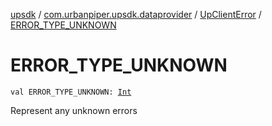 [upsdk](../../index.md) / [com.urbanpiper.upsdk.dataprovider](../index.md) / [UpClientError](index.md) / [ERROR_TYPE_UNKNOWN](./-e-r-r-o-r_-t-y-p-e_-u-n-k-n-o-w-n.md)

# ERROR_TYPE_UNKNOWN

`val ERROR_TYPE_UNKNOWN: `[`Int`](https://kotlinlang.org/api/latest/jvm/stdlib/kotlin/-int/index.html)

Represent any unknown errors

